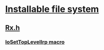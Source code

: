 # [Installable file system](../_ifsk/index.md)
## [Rx.h](index.md)
### [IoSetTopLevelIrp macro](../rx/nf-rx-iosettoplevelirp.md)
